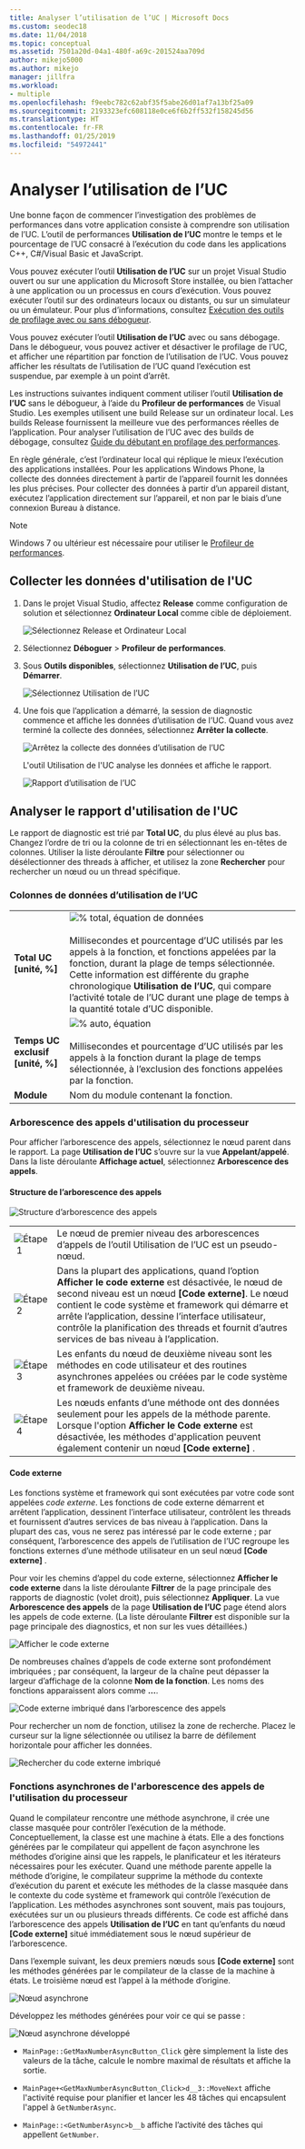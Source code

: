 ```yaml
---
title: Analyser l’utilisation de l’UC | Microsoft Docs
ms.custom: seodec18
ms.date: 11/04/2018
ms.topic: conceptual
ms.assetid: 7501a20d-04a1-480f-a69c-201524aa709d
author: mikejo5000
ms.author: mikejo
manager: jillfra
ms.workload:
- multiple
ms.openlocfilehash: f9eebc782c62abf35f5abe26d01af7a13bf25a09
ms.sourcegitcommit: 2193323efc608118e0ce6f6b2ff532f158245d56
ms.translationtype: HT
ms.contentlocale: fr-FR
ms.lasthandoff: 01/25/2019
ms.locfileid: "54972441"
---
```

# <a name="analyze-cpu-usage"></a>Analyser l’utilisation de l’UC 

Une bonne façon de commencer l’investigation des problèmes de performances dans votre application consiste à comprendre son utilisation de l’UC. L’outil de performances **Utilisation de l’UC** montre le temps et le pourcentage de l’UC consacré à l’exécution du code dans les applications C++, C#/Visual Basic et JavaScript. 

Vous pouvez exécuter l’outil **Utilisation de l’UC** sur un projet Visual Studio ouvert ou sur une application du Microsoft Store installée, ou bien l’attacher à une application ou un processus en cours d’exécution. Vous pouvez exécuter l’outil sur des ordinateurs locaux ou distants, ou sur un simulateur ou un émulateur. Pour plus d’informations, consultez [Exécution des outils de profilage avec ou sans débogueur](../profiling/running-profiling-tools-with-or-without-the-debugger.md). 

Vous pouvez exécuter l’outil **Utilisation de l’UC** avec ou sans débogage. Dans le débogueur, vous pouvez activer et désactiver le profilage de l’UC, et afficher une répartition par fonction de l’utilisation de l’UC. Vous pouvez afficher les résultats de l’utilisation de l’UC quand l’exécution est suspendue, par exemple à un point d’arrêt.  

Les instructions suivantes indiquent comment utiliser l’outil **Utilisation de l’UC** sans le débogueur, à l’aide du **Profileur de performances** de Visual Studio. Les exemples utilisent une build Release sur un ordinateur local. Les builds Release fournissent la meilleure vue des performances réelles de l’application. Pour analyser l’utilisation de l’UC avec des builds de débogage, consultez [Guide du débutant en profilage des performances](../profiling/beginners-guide-to-performance-profiling.md).

En règle générale, c’est l’ordinateur local qui réplique le mieux l’exécution des applications installées. Pour les applications Windows Phone, la collecte des données directement à partir de l’appareil fournit les données les plus précises. Pour collecter des données à partir d’un appareil distant, exécutez l’application directement sur l’appareil, et non par le biais d’une connexion Bureau à distance. 

>[!NOTE]
>Windows 7 ou ultérieur est nécessaire pour utiliser le [Profileur de performances](../profiling/profiling-feature-tour.md).
  
##  <a name="collect-cpu-usage-data"></a>Collecter les données d'utilisation de l'UC  
  
1. Dans le projet Visual Studio, affectez **Release** comme configuration de solution et sélectionnez **Ordinateur Local** comme cible de déploiement.  
  
    ![Sélectionnez Release et Ordinateur Local](../profiling/media/cpuuse_selectreleaselocalmachine.png "Sélectionnez Release et Ordinateur Local")  
  
1. Sélectionnez **Déboguer** > **Profileur de performances**.  
  
1. Sous **Outils disponibles**, sélectionnez **Utilisation de l’UC**, puis **Démarrer**.  
  
    ![Sélectionnez Utilisation de l’UC](../profiling/media/cpuuse_lib_choosecpuusage.png "Sélectionnez Utilisation de l’UC")  
  
4. Une fois que l’application a démarré, la session de diagnostic commence et affiche les données d’utilisation de l’UC. Quand vous avez terminé la collecte des données, sélectionnez **Arrêter la collecte**.  
  
   ![Arrêtez la collecte des données d’utilisation de l’UC](../profiling/media/cpu_use_wt_stopcollection.png "Arrêtez la collecte des données d’utilisation de l’UC")  
  
   L'outil Utilisation de l'UC analyse les données et affiche le rapport.  
  
   ![Rapport d’utilisation de l’UC](../profiling/media/cpu_use_wt_report.png "Rapport d’utilisation de l’UC")  
  

## <a name="analyze-the-cpu-usage-report"></a>Analyser le rapport d'utilisation de l'UC  
  
Le rapport de diagnostic est trié par **Total UC**, du plus élevé au plus bas. Changez l’ordre de tri ou la colonne de tri en sélectionnant les en-têtes de colonnes. Utiliser la liste déroulante **Filtre** pour sélectionner ou désélectionner des threads à afficher, et utilisez la zone **Rechercher** pour rechercher un nœud ou un thread spécifique. 

###  <a name="BKMK_Call_tree_data_columns"></a> Colonnes de données d’utilisation de l’UC  

|||  
|-|-|  
|**Total UC [unité, %]**|![% total, équation de données](../profiling/media/cpu_use_wt_totalpercentequation.png "CPU_USE_WT_TotalPercentEquation")<br /><br /> Millisecondes et pourcentage d’UC utilisés par les appels à la fonction, et fonctions appelées par la fonction, durant la plage de temps sélectionnée. Cette information est différente du graphe chronologique **Utilisation de l’UC**, qui compare l’activité totale de l’UC durant une plage de temps à la quantité totale d’UC disponible.|  
|**Temps UC exclusif [unité, %]**|![% auto, équation](../profiling/media/cpu_use_wt_selflpercentequation.png "CPU_USE_WT_SelflPercentEquation")<br /><br /> Millisecondes et pourcentage d’UC utilisés par les appels à la fonction durant la plage de temps sélectionnée, à l’exclusion des fonctions appelées par la fonction.|  
|**Module**|Nom du module contenant la fonction.   
  
###  <a name="BKMK_The_CPU_Usage_call_tree"></a> Arborescence des appels d'utilisation du processeur 

Pour afficher l’arborescence des appels, sélectionnez le nœud parent dans le rapport. La page **Utilisation de l’UC** s’ouvre sur la vue **Appelant/appelé**. Dans la liste déroulante **Affichage actuel**, sélectionnez **Arborescence des appels**.  
  
####  <a name="BKMK_Call_tree_structure"></a> Structure de l’arborescence des appels  

 ![Structure d’arborescence des appels](../profiling/media/cpu_use_wt_getmaxnumbercalltree_annotated.png "Structure d’arborescence des appels")  
  
|||  
|-|-|  
|![Étape 1](../profiling/media/procguid_1.png "ProcGuid_1")|Le nœud de premier niveau des arborescences d’appels de l’outil Utilisation de l’UC est un pseudo-nœud.|  
|![Étape 2](../profiling/media/procguid_2.png "ProcGuid_2")|Dans la plupart des applications, quand l’option **Afficher le code externe** est désactivée, le nœud de second niveau est un nœud **[Code externe]**. Le nœud contient le code système et framework qui démarre et arrête l’application, dessine l’interface utilisateur, contrôle la planification des threads et fournit d’autres services de bas niveau à l’application.|  
|![Étape 3](../profiling/media/procguid_3.png "ProcGuid_3")|Les enfants du nœud de deuxième niveau sont les méthodes en code utilisateur et des routines asynchrones appelées ou créées par le code système et framework de deuxième niveau.|  
|![Étape 4](../profiling/media/procguid_4.png "ProcGuid_4")|Les nœuds enfants d’une méthode ont des données seulement pour les appels de la méthode parente. Lorsque l'option **Afficher le Code externe** est désactivée, les méthodes d'application peuvent également contenir un nœud **[Code externe]** .|  
  
####  <a name="BKMK_External_Code"></a> Code externe  

 Les fonctions système et framework qui sont exécutées par votre code sont appelées *code externe*. Les fonctions de code externe démarrent et arrêtent l’application, dessinent l’interface utilisateur, contrôlent les threads et fournissent d’autres services de bas niveau à l’application. Dans la plupart des cas, vous ne serez pas intéressé par le code externe ; par conséquent, l’arborescence des appels de l’utilisation de l’UC regroupe les fonctions externes d’une méthode utilisateur en un seul nœud **[Code externe]** .  
  
 Pour voir les chemins d’appel du code externe, sélectionnez **Afficher le code externe** dans la liste déroulante **Filtrer** de la page principale des rapports de diagnostic (volet droit), puis sélectionnez **Appliquer**. La vue **Arborescence des appels** de la page **Utilisation de l’UC** page étend alors les appels de code externe. (La liste déroulante **Filtrer** est disponible sur la page principale des diagnostics, et non sur les vues détaillées.)
  
 ![Afficher le code externe](../profiling/media/cpu_use_wt_filterview.png "Afficher le code externe")  
  
 De nombreuses chaînes d’appels de code externe sont profondément imbriquées ; par conséquent, la largeur de la chaîne peut dépasser la largeur d’affichage de la colonne **Nom de la fonction**. Les noms des fonctions apparaissent alors comme **...**.  
  
 ![Code externe imbriqué dans l’arborescence des appels](../profiling/media/cpu_use_wt_showexternalcodetoowide.png "Code externe imbriqué dans l’arborescence des appels")  
  
 Pour rechercher un nom de fonction, utilisez la zone de recherche. Placez le curseur sur la ligne sélectionnée ou utilisez la barre de défilement horizontale pour afficher les données.  
  
 ![Rechercher du code externe imbriqué](../profiling/media/cpu_use_wt_showexternalcodetoowide_found.png "Rechercher du code externe imbriqué")  
  
###  <a name="BKMK_Asynchronous_functions_in_the_CPU_Usage_call_tree"></a> Fonctions asynchrones de l'arborescence des appels de l'utilisation du processeur  

 Quand le compilateur rencontre une méthode asynchrone, il crée une classe masquée pour contrôler l’exécution de la méthode. Conceptuellement, la classe est une machine à états. Elle a des fonctions générées par le compilateur qui appellent de façon asynchrone les méthodes d’origine ainsi que les rappels, le planificateur et les itérateurs nécessaires pour les exécuter. Quand une méthode parente appelle la méthode d’origine, le compilateur supprime la méthode du contexte d’exécution du parent et exécute les méthodes de la classe masquée dans le contexte du code système et framework qui contrôle l’exécution de l’application. Les méthodes asynchrones sont souvent, mais pas toujours, exécutées sur un ou plusieurs threads différents. Ce code est affiché dans l’arborescence des appels **Utilisation de l’UC** en tant qu’enfants du nœud **[Code externe]** situé immédiatement sous le nœud supérieur de l’arborescence.  

Dans l’exemple suivant, les deux premiers nœuds sous **[Code externe]** sont les méthodes générées par le compilateur de la classe de la machine à états. Le troisième nœud est l’appel à la méthode d’origine. 
  
![Nœud asynchrone](media/cpu_use_wt_getmaxnumberasync_selected.png "Nœud asynchrone")  

Développez les méthodes générées pour voir ce qui se passe :

![Nœud asynchrone développé](media/cpu_use_wt_getmaxnumberasync_expandedcalltree.png "Nœud asynchrone développé")  

- `MainPage::GetMaxNumberAsyncButton_Click` gère simplement la liste des valeurs de la tâche, calcule le nombre maximal de résultats et affiche la sortie.
  
- `MainPage+<GetMaxNumberAsyncButton_Click>d__3::MoveNext` affiche l'activité requise pour planifier et lancer les 48 tâches qui encapsulent l'appel à `GetNumberAsync`.
  
- `MainPage::<GetNumberAsync>b__b` affiche l’activité des tâches qui appellent `GetNumber`.
